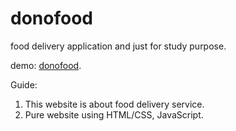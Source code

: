 # donofood
food delivery application and just for study purpose.


demo: [donofood](https://donoghli.github.io/Food-Delivery-Web/).

Guide:
1. This website is about food delivery service.
2. Pure website using HTML/CSS, JavaScript. 
